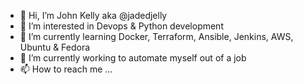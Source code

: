- 👋 Hi, I’m John Kelly aka @jadedjelly
- 👀 I’m interested in Devops & Python development
- 🌱 I’m currently learning Docker, Terraform, Ansible, Jenkins, AWS, Ubuntu & Fedora
- 💞️ I’m currently working to automate myself out of a job
- 📫 How to reach me ...

<!---
jadedjelly/jadedjelly is a ✨ special ✨ repository because its `README.md` (this file) appears on your GitHub profile.
You can click the Preview link to take a look at your changes.
--->
